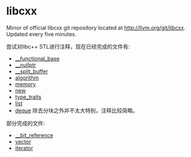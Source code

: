 # libcxx
Mirror of official libcxx git repository located at http://llvm.org/git/libcxx. Updated every five minutes.

尝试对libc++ STL进行注释，现在已经完成的文件有:

- [__functional_base](include/__functional_base)
- [__nullptr](include/__nullptr)
- [__split_buffer](include/__split_buffer)
- [algorithm](include/algorithm)
- [memory](include/memory)
- [new](include/new)
- [type_traits](include/type_traits)
- [list](include/list)
- [deque](include/deque) 除去分块之外并不太大特别，注释比较简略。

部分完成的文件:

- [__bit_reference](include/__bit_reference)
- [vector](include/vector)
- [iterator](include/iterator)
